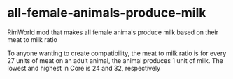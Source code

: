 # all-female-animals-produce-milk
RimWorld mod that makes all female animals produce milk based on their meat to milk ratio


To anyone wanting to create compatibility, the meat to milk ratio is for every 27 units of meat on an adult animal, the animal produces 1 unit of milk.
The lowest and highest in Core is 24 and 32, respectively
